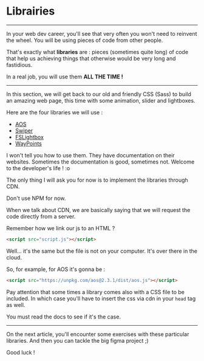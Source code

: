 # Librairies

---

In your web dev career, you'll see that very often you won't need to reinvent the wheel. You will be using pieces of code from other people.

That's exactly what **libraries** are : pieces (sometimes quite long) of code that help us achieving things that otherwise would be very long and fastidious.

In a real job, you will use them **ALL THE TIME !**

---

In this section, we will get back to our old and friendly CSS (Sass) to build an amazing web page, this time with some animation, slider and lightboxes.

Here are the four libraries we will use :

- [AOS](https://michalsnik.github.io/aos/)
- [Swiper](https://swiperjs.com/get-started#installation)
- [FSLightbox](https://fslightbox.com/javascript)
- [WayPoints](http://imakewebthings.com/waypoints/guides/getting-started/)

I won't tell you how to use them. They have documentation on their websites. Sometimes the documentation is good, sometimes not. Welcome to the developer's life ! :o

The only thing I will ask you for now is to implement the libraries through CDN.

Don't use NPM for now.

When we talk about CDN, we are basically saying that we will request the code directly from a server.

Remember how we link our js to an HTML ?

```html
<script src="script.js"></script>
```

Well... it's the same but the file is not on your computer. It's over there in the cloud.

So, for example, for AOS it's gonna be :

```html
<script src="https://unpkg.com/aos@2.3.1/dist/aos.js"></script>
```

Pay attention that some times a library comes also with a CSS file to be included. In which case you'll have to insert the css via cdn in your `head` tag as well.

You must read the docs to see if it's the case.

---

On the next article, you'll encounter some exercises with these particular libraries. And then you can tackle the big figma project ;)

Good luck !
